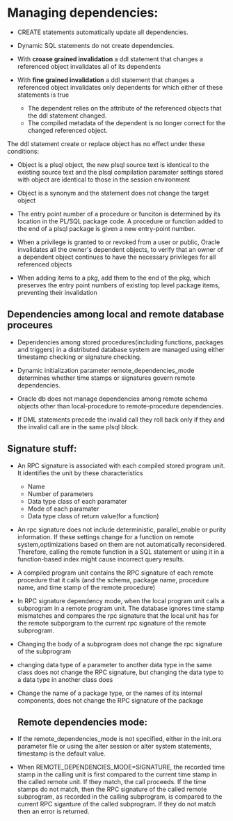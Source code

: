 # Managing dependencies:

- CREATE statements automatically update all dependencies.
- Dynamic SQL statements do not create dependencies. 

- With **croase grained invalidation** a ddl statement that changes a referenced object
invalidates all of its dependents
- With **fine grained invalidation** a ddl statement that changes a referenced object
invalidates only dependents for which either of these statements is true
  - The dependent relies on the attribute of the referenced objects that the ddl
  statement changed.
  - The compiled metadata of the dependent is no longer correct for the changed
  referenced object. 


The ddl statement create or replace object has no effect under these conditions:
- Object is a plsql object, the new plsql source text is identical to the existing source text and the plsql compilation paramater
settings stored with object are identical to those in the session environment
- Object is a synonym and the statement does not change the target object

- The entry point number of a procedure or funciton is determined by its location
in the PL/SQL package code. A procedure or function added to the end of a plsql package
is given a new entry-point number. 

- When a privilege is granted to or revoked from a user or public, Oracle
invalidates all the owner's dependent objects, to verify that an owner of a dependent
object continues to have the necessary privileges for all referenced objects


- When adding items to a pkg, add them to the end of the pkg, which preserves the entry
point numbers of existing top level package items, preventing their invalidation 


## Dependencies among local and remote database proceures
- Dependencies among stored procedures(including functions, packages and triggers)
in a distributed database system are managed using either timestamp checking or signature
checking.
- Dynamic initialization parameter remote_dependencies_mode determines whether time stamps
or signatures govern remote dependencies. 

- Oracle db does not manage dependencies among remote schema objects other than
local-procedure to remote-procedure dependencies. 
- If DML statements precede the invalid call they roll back only if they and the invalid
call are in the same plsql block. 


## Signature stuff:
- An RPC signature is associated with each compiled stored program unit. It
identifies the unit by these characteristics
  - Name
  - Number of parameters
  - Data type class of each paramater
  - Mode of each paramater
  - Data type class of return value(for a function)
- An rpc signature does not include deterministic, parallel_enable or purity information.
If these settings change for a function on remote system,optimizations based on them are
not automatically reconsidered. Therefore, calling the remote function in a SQL statement
or using it in a function-based index might cause incorrect query results. 



- A compiled program unit contains the RPC signature of each remote procedure that it calls
(and the schema, package name, procedure name, and time stamp of the remote procedure)
- In RPC signature dependency mode, when the local program unit calls a subprogram
in a remote program unit. The database ignores time stamp mismatches and compares the rpc 
signature that the local unit has for the remote subporgram to the current rpc signature
of the remote subprogram. 

- Changing the body of a subprogram does not change the rpc signature of the subprogram
- changing data type of a parameter to another data type in the same class does not change
the RPC signature, but changing the data type to a data type in another class does

- Change the name of a package type, or the names of its internal components,
does not change the RPC signature of the package




  ## Remote dependencies mode:
- If the remote_dependencies_mode is not specified, either in the init.ora parameter
file or using the alter session or alter system statements, timestamp is the default value.


- When REMOTE_DEPENDENCIES_MODE=SIGNATURE, the recorded time stamp in the calling unit is
first compared to the current time stamp in the called remote unit. If they match,
the call proceeds. If the time stamps do not match, then the RPC signature of the called
remote subprogram, as recorded in the calling subprogram, is compared to the current
RPC siganture of the called subprogram. If they do not match then an error is returned. 